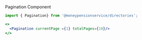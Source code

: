 Pagination Component

```jsx
import { Pagination} from '@moneypensionservice/directories';

<>
  <Pagination currentPage ={1} totalPages={10}/>
</>
```